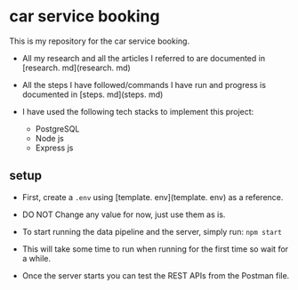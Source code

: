 # car service booking

This is my repository for the car service booking.

- All my research and all the articles I referred to are documented in [research. md](research. md)

- All the steps I have followed/commands I have run and progress is documented in [steps. md](steps. md)

- I have used the following tech stacks to implement this project:
    - PostgreSQL
    - Node js
    - Express js

## setup
- First, create a `.env` using [template. env](template. env) as a reference.

- DO NOT Change any value for now, just use them as is.

- To start running the data pipeline and the server, simply run: `npm start`

- This will take some time to run when running for the first time so wait for a while.

- Once the server starts you can test the REST APIs from the Postman file.
